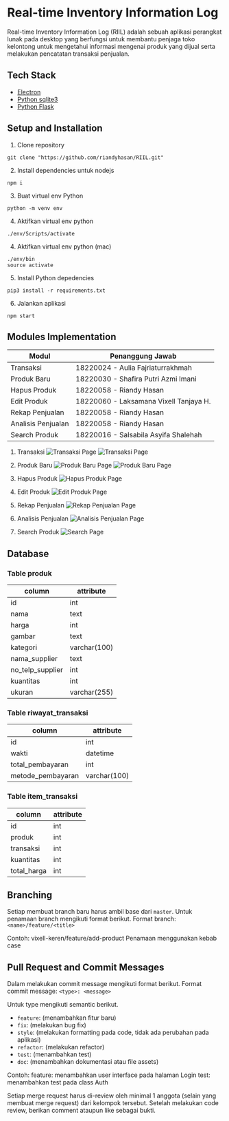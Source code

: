 # Real-time Inventory Information Log
Real-time Inventory Information Log (RIIL) adalah sebuah aplikasi perangkat lunak pada desktop yang berfungsi untuk membantu penjaga toko kelontong untuk mengetahui informasi mengenai produk yang dijual serta melakukan pencatatan transaksi penjualan.

## Tech Stack

- [Electron](https://www.electronjs.org/docs/latest)
- [Python sqlite3](https://docs.python.org/3/library/sqlite3.html)
- [Python Flask](https://flask.palletsprojects.com/en/2.2.x/)

## Setup and Installation

1. Clone repository
```
git clone "https://github.com/riandyhasan/RIIL.git"
```
2. Install dependencies untuk nodejs
```
npm i
```
3. Buat virtual env Python
```
python -m venv env
```
4. Aktifkan virtual env python
```
./env/Scripts/activate
```
4. Aktifkan virtual env python (mac)
```
./env/bin
source activate
```
5. Install Python depedencies
```
pip3 install -r requirements.txt
```
6. Jalankan aplikasi
```
npm start
```

## Modules Implementation
| Modul  | Penanggung Jawab |
| ------------- | ------------- |
| Transaksi  | 18220024 - Aulia Fajriaturrakhmah |
| Produk Baru  | 18220030 - Shafira Putri Azmi Imani |
| Hapus Produk  | 18220058 - Riandy Hasan |
| Edit Produk  | 18220060 - Laksamana Vixell Tanjaya H. |
| Rekap Penjualan  | 18220058 - Riandy Hasan |
| Analisis Penjualan  | 18220058 - Riandy Hasan |
| Search Produk  | 18220016 - Salsabila Asyifa Shalehah |

1. Transaksi
![Transaksi Page](doc/Halaman%20Transaksi.jpg)
![Transaksi Page](doc/Halaman%20Formulir%20Transaksi.png)

2. Produk Baru
![Produk Baru Page](doc/Halaman%20Tambah%20Data%20Product.png)
![Produk Baru Page](doc/Halaman%20Tambah%20Data%20Product%20(2).jpg)

3. Hapus Produk
![Hapus Produk Page](doc/Hapus%20Product.png)

4. Edit Produk
![Edit Produk Page](doc/Halaman%20Edit%20Data%20Product.png)

5. Rekap Penjualan
![Rekap Penjualan Page](doc/Halaman%20Insight.jpg)

6. Analisis Penjualan
![Analisis Penjualan Page](doc/Halaman%20Insight%20(2).jpg)

7. Search Produk
![Search Page](doc/Halaman%20Search%20Product.jpg)

## Database
### Table produk
| column  | attribute |
| ------------- | ------------- |
| id  | int |
| nama  | text |
| harga  | int |
| gambar  | text |
| kategori  | varchar(100) |
| nama_supplier  | text |
| no_telp_supplier  | int |
| kuantitas  | int |
| ukuran  | varchar(255) |

### Table riwayat_transaksi
| column  | attribute |
| ------------- | ------------- |
| id  | int |
| wakti  | datetime |
| total_pembayaran  | int |
| metode_pembayaran  | varchar(100) |

### Table item_transaksi
| column  | attribute |
| ------------- | ------------- |
| id  | int |
| produk  | int |
| transaksi  | int |
| kuantitas  | int |
| total_harga  | int |

## Branching
Setiap membuat branch baru harus ambil base dari `master`. Untuk penamaan branch mengikuti format berikut.
Format branch: `<name>/feature/<title>`

Contoh: vixell-keren/feature/add-product
Penamaan menggunakan kebab case

## Pull Request and Commit Messages
Dalam melakukan commit message mengikuti format berikut.
Format commit message: `<type>: <message>`

Untuk type mengikuti semantic berikut.
- `feature`: (menambahkan fitur baru)
- `fix`: (melakukan bug fix)
- `style`: (melakukan formatting pada code, tidak ada perubahan pada aplikasi)
- `refactor`: (melakukan refactor)
- `test`: (menambahkan test)
- `doc`: (menambahkan dokumentasi atau file assets)

Contoh: feature: menambahkan user interface pada halaman Login
        test: menambahkan test pada class Auth

Setiap merge request harus di-review oleh minimal 1 anggota (selain yang membuat merge request) dari kelompok tersebut. Setelah melakukan code review, berikan comment ataupun like sebagai bukti.
